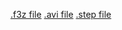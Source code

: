 [.f3z file](https://drive.google.com/file/d/1yqLh5HV8CpmdqyghkqtY7h2HKWbhpLz3/view?usp=sharing)
[.avi file](https://drive.google.com/file/d/1IfT4QrAR0-nhx6ZUVVAKUOYPYvKY9nMn/view?usp=sharing)
[.step file](https://drive.google.com/file/d/1gzBayESIno3Z1DF-biuALqsDdga5E0iD/view?usp=sharing)
